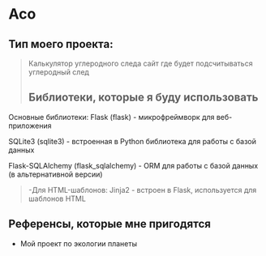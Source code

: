 # Aco
## Тип моего проекта:
> Калькулятор углеродного следа
сайт где будет подсчитываться углеродный след
> ## Библиотеки, которые я буду использовать
Основные библиотеки:
Flask (flask) - микрофреймворк для веб-приложения

SQLite3 (sqlite3) - встроенная в Python библиотека для работы с базой данных

Flask-SQLAlchemy (flask_sqlalchemy) - ORM для работы с базой данных (в альтернативной версии)

>-Для HTML-шаблонов:
Jinja2 - встроен в Flask, используется для шаблонов HTML

## Референсы, которые мне пригодятся
- Мой проект по экологии планеты


